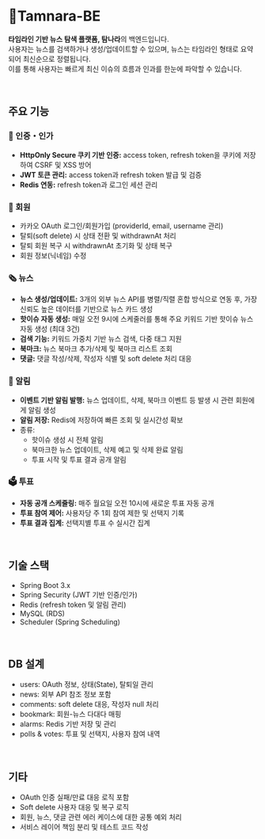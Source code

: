 # 🍊Tamnara-BE

**타임라인 기반 뉴스 탐색 플랫폼, 탐나라**의 백엔드입니다.<br/>
사용자는 뉴스를 검색하거나 생성/업데이트할 수 있으며, 뉴스는 타임라인 형태로 요약되어 최신순으로 정렬됩니다.<br/>
이를 통해 사용자는 빠르게 최신 이슈의 흐름과 인과를 한눈에 파악할 수 있습니다.<br/>

<br/>

## 주요 기능
### 🤝 인증・인가
- **HttpOnly Secure 쿠키 기반 인증:** access token, refresh token을 쿠키에 저장하여 CSRF 및 XSS 방어
- **JWT 토큰 관리:** access token과 refresh token 발급 및 검증
- **Redis 연동:** refresh token과 로그인 세션 관리

### 👤 회원
- 카카오 OAuth 로그인/회원가입 (providerId, email, username 관리)
- 탈퇴(soft delete) 시 상태 전환 및 withdrawnAt 처리
- 탈퇴 회원 복구 시 withdrawnAt 초기화 및 상태 복구
- 회원 정보(닉네임) 수정

### 🗞️ 뉴스
- **뉴스 생성/업데이트:** 3개의 외부 뉴스 API를 병렬/직렬 혼합 방식으로 연동 후, 가장 신뢰도 높은 데이터를 기반으로 뉴스 카드 생성
- **핫이슈 자동 생성:** 매일 오전 9시에 스케줄러를 통해 주요 키워드 기반 핫이슈 뉴스 자동 생성 (최대 3건)
- **검색 기능:** 키워드 가중치 기반 뉴스 검색, 다중 태그 지원
- **북마크:** 뉴스 북마크 추가/삭제 및 북마크 리스트 조회
- **댓글:** 댓글 작성/삭제, 작성자 식별 및 soft delete 처리 대응

### 🔔 알림
- **이벤트 기반 알림 발행:** 뉴스 업데이트, 삭제, 북마크 이벤트 등 발생 시 관련 회원에게 알림 생성
- **알림 저장:** Redis에 저장하여 빠른 조회 및 실시간성 확보
- 종류:
   - 핫이슈 생성 시 전체 알림
   - 북마크한 뉴스 업데이트, 삭제 예고 및 삭제 완료 알림 
   - 투표 시작 및 투표 결과 공개 알림

### 🗳️ 투표
- **자동 공개 스케줄링:** 매주 월요일 오전 10시에 새로운 투표 자동 공개
- **투표 참여 제어:** 사용자당 주 1회 참여 제한 및 선택지 기록
- **투표 결과 집계:** 선택지별 투표 수 실시간 집계

<br/>

## 기술 스택
- Spring Boot 3.x
- Spring Security (JWT 기반 인증/인가)
- Redis (refresh token 및 알림 관리)
- MySQL (RDS)
- Scheduler (Spring Scheduling)

<br/>

## DB 설계
- users: OAuth 정보, 상태(State), 탈퇴일 관리
- news: 외부 API 참조 정보 포함
- comments: soft delete 대응, 작성자 null 처리
- bookmark: 회원-뉴스 다대다 매핑
- alarms: Redis 기반 저장 및 관리
- polls & votes: 투표 및 선택지, 사용자 참여 내역

<br/>

## 기타
- OAuth 인증 실패/만료 대응 로직 포함
- Soft delete 사용자 대응 및 복구 로직
- 회원, 뉴스, 댓글 관련 에러 케이스에 대한 공통 예외 처리
- 서비스 레이어 책임 분리 및 테스트 코드 작성

